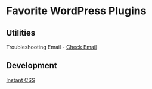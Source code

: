 # Favorite WordPress Plugins

 
 ## Utilities
 Troubleshooting Email - [Check Email](https://wordpress.org/plugins/check-email/)




## Development

[Instant CSS](https://wordpress.org/plugins/instant-css/)
